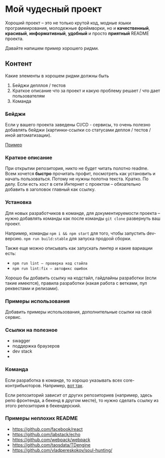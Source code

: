 # Мой чудесный проект

Хороший проект – это не только крутой код, модные языки программирования, молодежные фреймворки, но и **качественный**, **красивый**, **информативный**, **удобный** и просто **приятный** README проекта.

Давайте напишем пример хорошего ридми.

## Контент
Какие элементы в хорошем ридми должны быть

1. Бейджи депллоя / тестов
2. Краткое описание что за проект и какую проблему решает / что дает пользователям
3. Команда

### Бейджи
Если у вашего проекта заведены CI/CD - сервисы, то очень полезно добавлять бейджи (картинки-ссылки со статусами деплоя / тестов / иной автоматизации).

[Пример](https://github.com/webpack/webpack#webpack)

### Краткое описание
При открытии репозитория, никто не будет читать полотно readme. Всем хочется **быстро** прочитать профит, посмотреть как установить и начать пользоваться. Потому не нужны полотна текста. Кратко. По делу.
Если есть хост в сети Интернет с проектом – обязательно добавить в заголовок главный как ссылку.

### Установка
Для новых разработчиков в команде, для документируемости проекта – нужно добавлять команды как после команды `git clone` развернуть ваш проект.

Например, команды `npm i && npm start` для того, чтобы запустить dev-версию. `npm run build:stable` для запуска продоой сборки. 

Также еще можно описывать как запускать линтер и какие вариации есть:
* `npm run lint – проверка код стайла`
* `npm run lint:fix – автофикс ошибок`

Хорошо бы добавить ссылку на кодстайл, гайдлайны разработки (если такие имеются), правила разработки (какая работа с ветками, пул реквестами и релизами).

### Примеры использования
Добавить примеры использования, дополнительные ссылки на свой сервис.

### Ссылки на полезное
* swagger
* поддержка браузеров
* dev stack
* 

### Команда
Если разработка в команде, то хорошо указывать всех core-контрибьюторов. Например, [вот так](https://github.com/webpack/webpack#core-team).

Если репозиторий зависит от других репозиториев (например, здесь репо фронтенда, а бекенд в другом месте), то нужно сделать ссылку из этого репозитория в бекендерский.

### Примеры неплохих README
* https://github.com/facebook/react
* https://github.com/labstack/echo
* https://github.com/webpack/webpack
* https://github.com/taosdata/TDengine
* https://github.com/vladpereskokov/soul-hunting/
